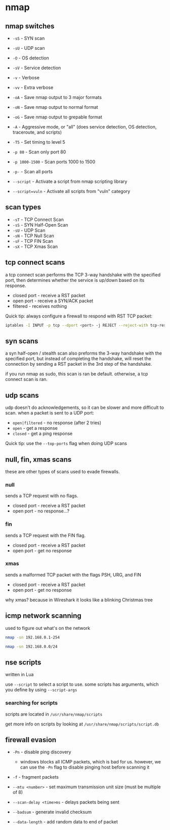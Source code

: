 # nmap

## nmap switches

* `-sS` - SYN scan
* `-sU` - UDP scan
* `-O` - OS detection
* `-sV` - Service detection
* `-v` - Verbose

* `-vv` - Extra verbose
* `-oA` - Save nmap output to 3 major formats
* `-oN` - Save nmap output to normal format
* `-oG` - Save nmap output to grepable format
* `-A` - Aggressive mode, or "all" (does service detection, OS detection, traceroute, and scripts)
* `-T5` - Set timing to level 5
* `-p 80` - Scan only port 80
* `-p 1000-1500` - Scan ports 1000 to 1500
* `-p-` - Scan all ports
* `--script` - Activate a script from nmap scripting library
* `--script=vuln` - Activate all scripts from "vuln" category

## scan types

* `-sT` - TCP Connect Scan
* `-sS` - SYN Half-Open Scan
* `-sU` - UDP Scan
* `-sN` - TCP Null Scan
* `-sF` - TCP FIN Scan
* `-sX` - TCP Xmas Scan

## tcp connect scans

a tcp connect scan performs the TCP 3-way handshake with the specified port, then determines whether the service is up/down based on its response.

* closed port - receive a RST packet
* open port - receive a SYN/ACK packet
* filtered - receives nothing

Quick tip: always configure a firewall to respond with RST TCP packet:

```bash
iptables -I INPUT -p tcp --dport <port> -j REJECT --reject-with tcp-reset
```

## syn scans

a syn half-open / stealth scan also preforms the 3-way handshake with the specified port, but instead of completing the handshake, will reset the connection by sending a RST packet in the 3rd step of the handshake.

if you run nmap as sudo, this scan is ran be default. otherwise, a tcp connect scan is ran.

## udp scans

udp doesn't do acknowledgements, so it can be slower and more difficult to scan. when a packet is sent to a UDP port:

* `open|filtered` - no response (after 2 tries)
* `open` - get a response
* `closed` - get a ping response

Quick tip: use the `--top-ports` flag when doing UDP scans

## null, fin, xmas scans

these are other types of scans used to evade firewalls.

### null

sends a TCP request with no flags.

* closed port - receive a RST packet
* open port - no response...?

### fin

sends a TCP request with the FIN flag.

* closed port - receive a RST packet
* open port - get no response

### xmas

sends a malformed TCP packet with the flags PSH, URG, and FIN

* closed port - receive a RST packet
* open port - get no response

why xmas? because in Wireshark it looks like a blinking Christmas tree

## icmp network scanning

used to figure out what's on the network

```bash
nmap -sn 192.168.0.1-254
```

```bash
nmap -sn 192.168.0.0/24
```

## nse scripts

written in Lua

use `--script` to select a script to use. some scripts has arguments, which you define by using `--script-args`

### searching for scripts

scripts are located in `/usr/share/nmap/scripts`

get more info on scripts by looking at `/usr/share/nmap/scripts/script.db`

## firewall evasion

* `-Pn` - disable ping discovery
  * windows blocks all ICMP packets, which is bad for us. however, we can use the `-Pn` flag to disable pinging host before scanning it
* `-f` - fragment packets
* `--mtu <number>` - set maximum transmission unit size (must be multiple of 8)
* `--scan-delay <time>ms` - delays packets being sent
* `--badsum` - generate invalid checksum

* `--data-length` - add random data to end of packet